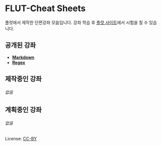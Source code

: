 # FLUT-Cheat Sheets
플럿에서 제작한 단편강좌 모음입니다.
강좌 학습 후 [플럿 사이트](https://dgsw-flut.github.io/)에서 시험을 칠 수 있습니다.

공개된 강좌
---
+ [**Markdown**](/Markdown.md)
+ [**Regex**](/Regex.md)

제작중인 강좌
---
###### *없음*

계획중인 강좌
---
###### *없음*


License: [CC-BY](https://creativecommons.org/licenses/by/3.0/)
